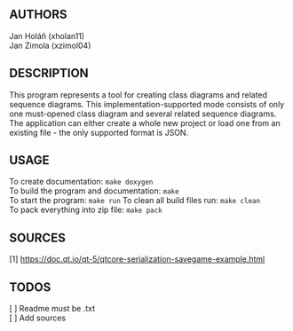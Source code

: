 ## AUTHORS
Jan Holáň (xholan11) \
Jan Zimola (xzimol04)

## DESCRIPTION
This program represents a tool for creating class diagrams and related sequence diagrams.
This implementation-supported mode consists of only one must-opened class diagram and several related sequence diagrams.
The application can either create a whole new project or load one from an existing file - the only supported format is JSON.

## USAGE

To create documentation:
`make doxygen` \
To build the program and documentation: `make` \
To start the program: `make run`
To clean all build files run: `make clean`\
To pack everything into zip file: `make pack`


## SOURCES
[1] https://doc.qt.io/qt-5/qtcore-serialization-savegame-example.html

<!-- TODO --> 
## TODOS

[ ] Readme must be .txt \
[ ] Add sources 
